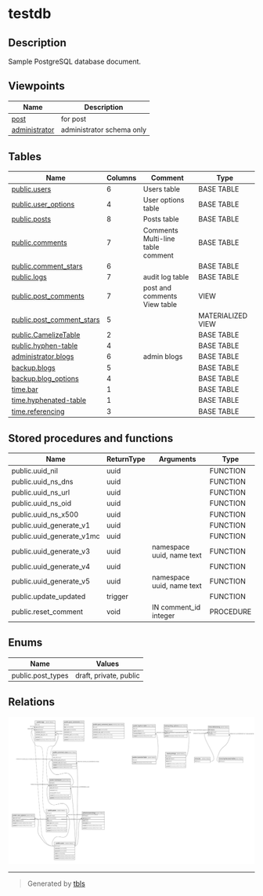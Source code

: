 # testdb

## Description

Sample PostgreSQL database document.

## Viewpoints

| Name                            | Description               |
| ------------------------------- | ------------------------- |
| [post](viewpoint-0.md)          | for post                  |
| [administrator](viewpoint-1.md) | administrator schema only |

## Tables

| Name                                                      | Columns | Comment                                    | Type              |
| --------------------------------------------------------- | ------- | ------------------------------------------ | ----------------- |
| [public.users](public.users.md)                           | 6       | Users table                                | BASE TABLE        |
| [public.user_options](public.user_options.md)             | 4       | User options table                         | BASE TABLE        |
| [public.posts](public.posts.md)                           | 8       | Posts table                                | BASE TABLE        |
| [public.comments](public.comments.md)                     | 7       | Comments<br>Multi-line<br>table<br>comment | BASE TABLE        |
| [public.comment_stars](public.comment_stars.md)           | 6       |                                            | BASE TABLE        |
| [public.logs](public.logs.md)                             | 7       | audit log table                            | BASE TABLE        |
| [public.post_comments](public.post_comments.md)           | 7       | post and comments View table               | VIEW              |
| [public.post_comment_stars](public.post_comment_stars.md) | 5       |                                            | MATERIALIZED VIEW |
| [public.CamelizeTable](public.CamelizeTable.md)           | 2       |                                            | BASE TABLE        |
| [public.hyphen-table](public.hyphen-table.md)             | 4       |                                            | BASE TABLE        |
| [administrator.blogs](administrator.blogs.md)             | 6       | admin blogs                                | BASE TABLE        |
| [backup.blogs](backup.blogs.md)                           | 5       |                                            | BASE TABLE        |
| [backup.blog_options](backup.blog_options.md)             | 4       |                                            | BASE TABLE        |
| [time.bar](time.bar.md)                                   | 1       |                                            | BASE TABLE        |
| [time.hyphenated-table](time.hyphenated-table.md)         | 1       |                                            | BASE TABLE        |
| [time.referencing](time.referencing.md)                   | 3       |                                            | BASE TABLE        |

## Stored procedures and functions

| Name                      | ReturnType | Arguments                 | Type      |
| ------------------------- | ---------- | ------------------------- | --------- |
| public.uuid_nil           | uuid       |                           | FUNCTION  |
| public.uuid_ns_dns        | uuid       |                           | FUNCTION  |
| public.uuid_ns_url        | uuid       |                           | FUNCTION  |
| public.uuid_ns_oid        | uuid       |                           | FUNCTION  |
| public.uuid_ns_x500       | uuid       |                           | FUNCTION  |
| public.uuid_generate_v1   | uuid       |                           | FUNCTION  |
| public.uuid_generate_v1mc | uuid       |                           | FUNCTION  |
| public.uuid_generate_v3   | uuid       | namespace uuid, name text | FUNCTION  |
| public.uuid_generate_v4   | uuid       |                           | FUNCTION  |
| public.uuid_generate_v5   | uuid       | namespace uuid, name text | FUNCTION  |
| public.update_updated     | trigger    |                           | FUNCTION  |
| public.reset_comment      | void       | IN comment_id integer     | PROCEDURE |

## Enums

| Name | Values |
| ---- | ------- |
| public.post_types | draft, private, public |

## Relations

![er](schema.svg)

---

> Generated by [tbls](https://github.com/k1LoW/tbls)
